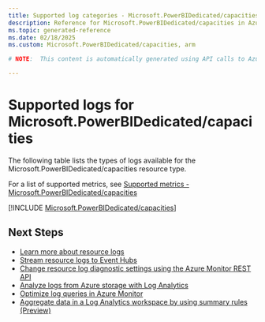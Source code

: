```yaml
---
title: Supported log categories - Microsoft.PowerBIDedicated/capacities
description: Reference for Microsoft.PowerBIDedicated/capacities in Azure Monitor Logs.
ms.topic: generated-reference
ms.date: 02/18/2025
ms.custom: Microsoft.PowerBIDedicated/capacities, arm

# NOTE:  This content is automatically generated using API calls to Azure. Any edits made on these files will be overwritten in the next run of the script. 

---
```





# Supported logs for Microsoft.PowerBIDedicated/capacities  
The following table lists the types of logs available for the Microsoft.PowerBIDedicated/capacities resource type.
  
  
  
For a list of supported metrics, see [Supported metrics - Microsoft.PowerBIDedicated/capacities](../supported-metrics/microsoft-powerbidedicated-capacities-metrics.md)  
  

  
[!INCLUDE [Microsoft.PowerBIDedicated/capacities](~/reusable-content/ce-skilling/azure/includes/azure-monitor/reference/logs/microsoft-powerbidedicated-capacities-logs-include.md)]  
  

## Next Steps

* [Learn more about resource logs](/azure/azure-monitor/essentials/platform-logs-overview)
* [Stream resource logs to Event Hubs](/azure/azure-monitor/essentials/resource-logs#send-to-azure-event-hubs)
* [Change resource log diagnostic settings using the Azure Monitor REST API](/rest/api/monitor/diagnosticsettings)
* [Analyze logs from Azure storage with Log Analytics](/azure/azure-monitor/essentials/resource-logs#send-to-log-analytics-workspace)
* [Optimize log queries in Azure Monitor](/azure/azure-monitor/logs/query-optimization)
* [Aggregate data in a Log Analytics workspace by using summary rules (Preview)](/azure/azure-monitor/logs/summary-rules)